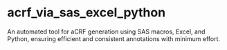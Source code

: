 # acrf_via_sas_excel_python
An automated tool for aCRF generation using SAS macros, Excel, and Python, ensuring efficient and consistent annotations with minimum effort.
